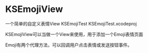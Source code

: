 # KSEmojiView
一个简单的自定义表情View
KSEmojiTest
KSEmojiTest.xcodeproj

KSEmojiView可以当做一个View来使用，用于添加一个Emoji表情页面


Emoji有两个代理方法，可以回调用户点击表情或发送按钮事件。

